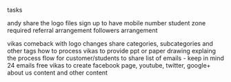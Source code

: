 tasks

andy
share the logo files
sign up to have mobile number
student zone required
referral arrangement
followers arrangement



vikas
comeback with logo changes
share categories, subcategories and other tags
how to process vikas to provide ppt or paper drawing explaing the process flow for customer/students
to share list of emails - keep in mind 24 emails free
vikas to create facebook page, youtube, twitter, google+
about us content and other content

